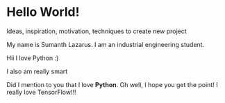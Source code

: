 # Hello World!
Ideas, inspiration, motivation, techniques to create new project

My name is Sumanth Lazarus. I am an industrial engineering student.

Hii I love Python :)


I also am really smart

Did I mention to you that I love **Python**. Oh well, I hope you get the point!
I really love TensorFlow!!!
